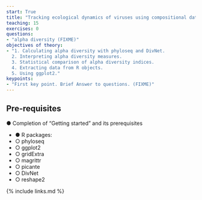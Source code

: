 ```yaml
---
start: True
title: "Tracking ecological dynamics of viruses using compositional data analysis"
teaching: 15
exercises: 0
questions:
- "alpha diversity (FIXME)"
objectives of theory:
- "1. Calculating alpha diversity with phyloseq and DivNet.
  2. Interpreting alpha diversity measures.
  3. Statistical comparison of alpha diversity indices.
  4. Extracting data from R objects.
  5. Using ggplot2."
keypoints:
- "First key point. Brief Answer to questions. (FIXME)"
---
```


## Pre-requisites

● Completion of “Getting started” and its prerequisites
- ● R packages:
- ○ phyloseq
- ○ ggplot2
- ○ gridExtra
- ○ magrittr
- ○ picante
- ○ DivNet
- ○ reshape2

{% include links.md %}
